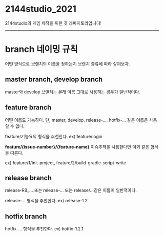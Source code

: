 # 2144studio_2021
2144studio의 게임 제작을 위한 깃 레파지토리입니다!

--------------------

# branch 네이밍 규칙
어떤 방식으로 브랜치의 이름을 정하는지 브랜치 종류에 따라 살펴보자.

## master branch, develop branch

master와 develop 브랜치는 본래 이름 그대로 사용하는 경우가 일반적이다.

## feature branch

어떤 이름도 가능하다. 단, master, develop, release-..., hotfix-... 같은 이름은 사용할 수 없다.

feature/기능요약 형식을 추천한다. ex) feature/login

__feature/{issue-number}/{feature-name}__ 이슈추적을 사용한다면 이와 같은 형식을 따른다.

ex) feature/1/init-project, feature/2/build-gradle-script-write

## release branch

release-RB_... 또는 release-... 또는 release/...같은 이름이 일반적이다.

release-... 형식을 추천한다. ex) release-1.2

## hotfix branch

hotfix-... 형식을 추천한다. ex) hotfix-1.2.1
